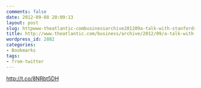 ```yaml
---
comments: false
date: 2012-09-08 20:09:13
layout: post
slug: httpwww-theatlantic-combusinessarchive201209a-talk-with-stanfords-new-head-of-online-learning262119
title: http://www.theatlantic.com/business/archive/2012/09/a-talk-with-stanfords-new-head-of-online-learning/262119/
wordpress_id: 2882
categories:
- Bookmarks
tags:
- from-twitter
---
```


http://t.co/8NRbt5DH
